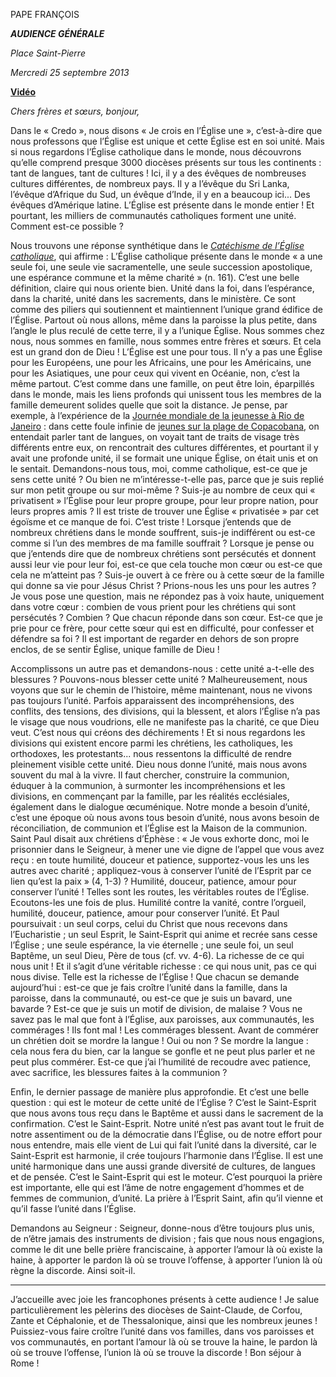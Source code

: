 PAPE FRANÇOIS

***AUDIENCE GÉNÉRALE***

*Place Saint-Pierre*

*Mercredi 25 septembre 2013*

**[Vidéo](http://player.rv.va/vaticanplayer.asp?language=it&tic=VA_ZAOEI398)**

*Chers frères et sœurs, bonjour,*

Dans le « Credo », nous disons « Je crois en l’Église une », c’est-à-dire que nous professons que l’Église est unique et cette Église est en soi unité. Mais si nous regardons l’Église catholique dans le monde, nous découvrons qu’elle comprend presque 3000 diocèses présents sur tous les continents : tant de langues, tant de cultures ! Ici, il y a des évêques de nombreuses cultures différentes, de nombreux pays. Il y a l’évêque du Sri Lanka, l’évêque d’Afrique du Sud, un évêque d’Inde, il y en a beaucoup ici... Des évêques d’Amérique latine. L’Église est présente dans le monde entier ! Et pourtant, les milliers de communautés catholiques forment une unité. Comment est-ce possible ?

Nous trouvons une réponse synthétique dans le *[Catéchisme de l’Église catholique](http://www.vatican.va/archive/FRA0013/_INDEX.HTM)*, qui affirme : L’Église catholique présente dans le monde « a une seule foi, une seule vie sacramentelle, une seule succession apostolique, une espérance commune et la même charité » (n. 161). C’est une belle définition, claire qui nous oriente bien. Unité dans la foi, dans l’espérance, dans la charité, unité dans les sacrements, dans le ministère. Ce sont comme des piliers qui soutiennent et maintiennent l’unique grand édifice de l’Église. Partout où nous allons, même dans la paroisse la plus petite, dans l’angle le plus reculé de cette terre, il y a l’unique Église. Nous sommes chez nous, nous sommes en famille, nous sommes entre frères et sœurs. Et cela est un grand don de Dieu ! L’Église est une pour tous. Il n’y a pas une Église pour les Européens, une pour les Africains, une pour les Américains, une pour les Asiatiques, une pour ceux qui vivent en Océanie, non, c’est la même partout. C’est comme dans une famille, on peut être loin, éparpillés dans le monde, mais les liens profonds qui unissent tous les membres de la famille demeurent solides quelle que soit la distance. Je pense, par exemple, à l’expérience de la [Journée mondiale de la jeunesse à Rio de Janeiro](http://www.vatican.va/gmg/documents/gmg_2013_fr.html) : dans cette foule infinie de [jeunes sur la plage de Copacobana](/content/francesco/fr/speeches/2013/july/documents/papa-francesco_20130725_gmg-giovani-rio.html), on entendait parler tant de langues, on voyait tant de traits de visage très différents entre eux, on rencontrait des cultures différentes, et pourtant il y avait une profonde unité, il se formait une unique Église, on était unis et on le sentait. Demandons-nous tous, moi, comme catholique, est-ce que je sens cette unité ? Ou bien ne m’intéresse-t-elle pas, parce que je suis replié sur mon petit groupe ou sur moi-même ? Suis-je au nombre de ceux qui « privatisent » l’Église pour leur propre groupe, pour leur propre nation, pour leurs propres amis ? Il est triste de trouver une Église « privatisée » par cet égoïsme et ce manque de foi. C’est triste ! Lorsque j’entends que de nombreux chrétiens dans le monde souffrent, suis-je indifférent ou est-ce comme si l’un des membres de ma famille souffrait ? Lorsque je pense ou que j’entends dire que de nombreux chrétiens sont persécutés et donnent aussi leur vie pour leur foi, est-ce que cela touche mon cœur ou est-ce que cela ne m’atteint pas ? Suis-je ouvert à ce frère ou à cette sœur de la famille qui donne sa vie pour Jésus Christ ? Prions-nous les uns pour les autres ? Je vous pose une question, mais ne répondez pas à voix haute, uniquement dans votre cœur : combien de vous prient pour les chrétiens qui sont persécutés ? Combien ? Que chacun réponde dans son cœur. Est-ce que je prie pour ce frère, pour cette sœur qui est en difficulté, pour confesser et défendre sa foi ? Il est important de regarder en dehors de son propre enclos, de se sentir Église, unique famille de Dieu !

Accomplissons un autre pas et demandons-nous : cette unité a-t-elle des blessures ? Pouvons-nous blesser cette unité ? Malheureusement, nous voyons que sur le chemin de l’histoire, même maintenant, nous ne vivons pas toujours l’unité. Parfois apparaissent des incompréhensions, des conflits, des tensions, des divisions, qui la blessent, et alors l’Église n’a pas le visage que nous voudrions, elle ne manifeste pas la charité, ce que Dieu veut. C’est nous qui créons des déchirements ! Et si nous regardons les divisions qui existent encore parmi les chrétiens, les catholiques, les orthodoxes, les protestants... nous ressentons la difficulté de rendre pleinement visible cette unité. Dieu nous donne l’unité, mais nous avons souvent du mal à la vivre. Il faut chercher, construire la communion, éduquer à la communion, à surmonter les incompréhensions et les divisions, en commençant par la famille, par les réalités ecclésiales, également dans le dialogue œcuménique. Notre monde a besoin d’unité, c’est une époque où nous avons tous besoin d’unité, nous avons besoin de réconciliation, de communion et l’Église est la Maison de la communion. Saint Paul disait aux chrétiens d’Éphèse : « Je vous exhorte donc, moi le prisonnier dans le Seigneur, à mener une vie digne de l’appel que vous avez reçu : en toute humilité, douceur et patience, supportez-vous les uns les autres avec charité ; appliquez-vous à conserver l’unité de l’Esprit par ce lien qu’est la paix » (4, 1-3) ? Humilité, douceur, patience, amour pour conserver l’unité ! Telles sont les routes, les véritables routes de l’Église. Ecoutons-les une fois de plus. Humilité contre la vanité, contre l’orgueil, humilité, douceur, patience, amour pour conserver l’unité. Et Paul poursuivait : un seul corps, celui du Christ que nous recevons dans l’Eucharistie ; un seul Esprit, le Saint-Esprit qui anime et recrée sans cesse l’Église ; une seule espérance, la vie éternelle ; une seule foi, un seul Baptême, un seul Dieu, Père de tous (cf. vv. 4-6). La richesse de ce qui nous unit ! Et il s’agit d’une véritable richesse : ce qui nous unit, pas ce qui nous divise. Telle est la richesse de l’Église ! Que chacun se demande aujourd’hui : est-ce que je fais croître l’unité dans la famille, dans la paroisse, dans la communauté, ou est-ce que je suis un bavard, une bavarde ? Est-ce que je suis un motif de division, de malaise ? Vous ne savez pas le mal que font à l’Église, aux paroisses, aux communautés, les commérages ! Ils font mal ! Les commérages blessent. Avant de commérer un chrétien doit se mordre la langue ! Oui ou non ? Se mordre la langue : cela nous fera du bien, car la langue se gonfle et ne peut plus parler et ne peut plus commérer. Est-ce que j’ai l’humilité de recoudre avec patience, avec sacrifice, les blessures faites à la communion ?

Enfin, le dernier passage de manière plus approfondie. Et c’est une belle question : qui est le moteur de cette unité de l’Église ? C’est le Saint-Esprit que nous avons tous reçu dans le Baptême et aussi dans le sacrement de la confirmation. C’est le Saint-Esprit. Notre unité n’est pas avant tout le fruit de notre assentiment ou de la démocratie dans l’Église, ou de notre effort pour nous entendre, mais elle vient de Lui qui fait l’unité dans la diversité, car le Saint-Esprit est harmonie, il crée toujours l’harmonie dans l’Église. Il est une unité harmonique dans une aussi grande diversité de cultures, de langues et de pensée. C’est le Saint-Esprit qui est le moteur. C’est pourquoi la prière est importante, elle qui est l’âme de notre engagement d’hommes et de femmes de communion, d’unité. La prière à l’Esprit Saint, afin qu’il vienne et qu’il fasse l’unité dans l’Église.

Demandons au Seigneur : Seigneur, donne-nous d’être toujours plus unis, de n’être jamais des instruments de division ; fais que nous nous engagions, comme le dit une belle prière franciscaine, à apporter l’amour là où existe la haine, à apporter le pardon là où se trouve l’offense, à apporter l’union là où règne la discorde. Ainsi soit-il.

* * *

J’accueille avec joie les francophones présents à cette audience ! Je salue particulièrement les pèlerins des diocèses de Saint-Claude, de Corfou, Zante et Céphalonie, et de Thessalonique, ainsi que les nombreux jeunes ! Puissiez-vous faire croître l’unité dans vos familles, dans vos paroisses et vos communautés, en portant l’amour là où se trouve la haine, le pardon là où se trouve l’offense, l’union là où se trouve la discorde ! Bon séjour à Rome !